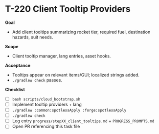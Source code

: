 # T-220 Client Tooltip Providers

**Goal**
- Add client tooltips summarizing rocket tier, required fuel, destination hazards, suit needs.

**Scope**
- Client tooltip manager, lang entries, asset hooks.

**Acceptance**
- Tooltips appear on relevant items/GUI; localized strings added.
- `./gradlew check` passes.

**Checklist**
- [ ] `bash scripts/cloud_bootstrap.sh`
- [ ] Implement tooltip providers + lang
- [ ] `./gradlew :common:spotlessApply :forge:spotlessApply`
- [ ] `./gradlew check`
- [ ] Log entry `progress/stepXX_client_tooltips.md` + `PROGRESS_PROMPTS.md`
- [ ] Open PR referencing this task file
